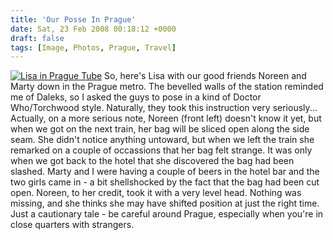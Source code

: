 ```yaml
---
title: 'Our Posse In Prague'
date: Sat, 23 Feb 2008 00:18:12 +0000
draft: false
tags: [Image, Photos, Prague, Travel]
---
```


[![Lisa in Prague Tube](http://gerard.interwebworld.co.uk/files/2008/02/prague-tube.jpg)](http://gerard.interwebworld.co.uk/files/2008/02/prague-tube.jpg) So, here's Lisa with our good friends Noreen and Marty down in the Prague metro. The bevelled walls of the station reminded me of Daleks, so I asked the guys to pose in a kind of Doctor Who/Torchwood style. Naturally, they took this instruction very seriously... Actually, on a more serious note, Noreen (front left) doesn't know it yet, but when we got on the next train, her bag will be sliced open along the side seam. She didn't notice anything untoward, but when we left the train she remarked on a couple of occassions that her bag felt strange. It was only when we got back to the hotel that she discovered the bag had been slashed. Marty and I were having a couple of beers in the hotel bar and the two girls came in - a bit shellshocked by the fact that the bag had been cut open. Noreen, to her credit, took it with a very level head. Nothing was missing, and she thinks she may have shifted position at just the right time. Just a cautionary tale - be careful around Prague, especially when you're in close quarters with strangers.